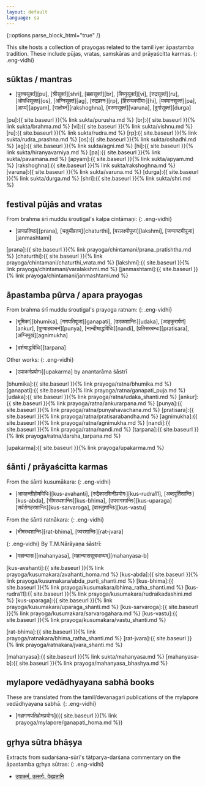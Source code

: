 ```yaml
---
layout: default
language: sa
---
```


{::options parse_block_html="true" /}
<div lang="{{ page.language }}" class="index">

This site hosts a collection of prayogas related to the tamil iyer āpastamba tradition.
These include pūjas, vratas, samskāras and prāyaścitta karmas.
{: .eng-vidhi}

## sūktas / mantras

- [पुरुषसूक्तं][pu],
[श्रीसूक्तं][shri],
[ब्रह्मसूक्तं][br],
[विष्णुसूक्तं][vi],
[रुद्रसूक्तं][ru],
[ओषधिसूक्त][os],
[अग्निसूक्तं][ag],
[रुद्रप्रश्नः][rp],
[हिरण्यवर्णीयाः][hi],
[पवमानसूक्तं][pa],
[आप्यं][apyam],
[राक्षोघ्नं][rakshoghna],
[वरुणसूक्तं][varuna],
[दुर्गासूक्तं][durga]

[pu]:{{ site.baseurl }}{% link sukta/purusha.md %}
[br]:{{ site.baseurl }}{% link sukta/brahma.md %}
[vi]:{{ site.baseurl }}{% link sukta/vishnu.md %}
[ru]:{{ site.baseurl }}{% link sukta/rudra.md %}
[rp]:{{ site.baseurl }}{% link sukta/rudra_prashna.md %}
[os]:{{ site.baseurl }}{% link sukta/oshadhi.md %}
[ag]:{{ site.baseurl }}{% link sukta/agni.md %}
[hi]:{{ site.baseurl }}{% link sukta/hiranyavarniya.md %}
[pa]:{{ site.baseurl }}{% link sukta/pavamana.md %}
[apyam]:{{ site.baseurl }}{% link sukta/apyam.md %}
[rakshoghna]:{{ site.baseurl }}{% link sukta/rakshoghna.md %}
[varuna]:{{ site.baseurl }}{% link sukta/varuna.md %}
[durga]:{{ site.baseurl }}{% link sukta/durga.md %}
[shri]:{{ site.baseurl }}{% link sukta/shri.md %}

## festival pūjās and vratas

From brahma śrī muddu śroutigal's kalpa cintāmaṇi:
{: .eng-vidhi}

- [प्राणप्रतिष्ठा][prana],
[चतुर्थीव्रतम्][chaturthi],
[वरलक्ष्मीपूजा][lakshmi],
[जन्माष्टमीपूजा][janmashtami]

[prana]:{{ site.baseurl }}{% link prayoga/chintamani/prana_pratishtha.md %}
[chaturthi]:{{ site.baseurl }}{% link prayoga/chintamani/chaturthi_vrata.md %}
[lakshmi]:{{ site.baseurl }}{% link prayoga/chintamani/varalakshmi.md %}
[janmashtami]:{{ site.baseurl }}{% link prayoga/chintamani/janmashtami.md %}

## āpastamba pūrva / apara prayogas

From brahma śrī muddu śroutigal's prayoga ratnam:
{: .eng-vidhi}

- [भूमिका][bhumika],
[गणपतिपूजा][ganapati],
[उदकशान्तिः][udaka],
[अङ्कुरार्पणं][ankur],
[पुण्याहवाचनं][punya],
[नान्दीश्राद्धविधिः][nandi],
[प्रतिसरबन्धः][pratisara],
[अग्निमुखं][agnimukha]

- [दर्शश्राद्धविधिः][tarpana]

Other works:
{: .eng-vidhi}

- [उपाकर्मप्रयोगः][upakarma] <span class="eng-vidhi">by anantarāma śāstrī</span>

[bhumika]:{{ site.baseurl }}{% link prayoga/ratna/bhumika.md %}
[ganapati]:{{ site.baseurl }}{% link prayoga/ratna/ganapati_puja.md %}
[udaka]:{{ site.baseurl }}{% link prayoga/ratna/udaka_shanti.md %}
[ankur]:{{ site.baseurl }}{% link prayoga/ratna/ankurarpana.md %}
[punya]:{{ site.baseurl }}{% link prayoga/ratna/punyahavachana.md %}
[pratisara]:{{ site.baseurl }}{% link prayoga/ratna/pratisarabandha.md %}
[agnimukha]:{{ site.baseurl }}{% link prayoga/ratna/agnimukha.md %}
[nandi]:{{ site.baseurl }}{% link prayoga/ratna/nandi.md %}
[tarpana]:{{ site.baseurl }}{% link prayoga/ratna/darsha_tarpana.md %}

[upakarma]:{{ site.baseurl }}{% link prayoga/upakarma.md %}

## śānti / prāyaścitta karmas

From the śānti kusumākara:
{: .eng-vidhi}

- [आवहन्तीहोमविधिः][kus-avahanti], [रुद्रैकादशिनीप्रयोगः][kus-rudra11], [अब्दपूर्तिशान्तिः][kus-abda], [भीमरथशान्तिः][kus-bhima], [उपरागशान्तिः][kus-uparaga]
[सर्वरोगहरशान्तिः][kus-sarvaroga], [वास्तुशान्तिः][kus-vastu]

From the śānti ratnākara:
{: .eng-vidhi}

- [भीमरथशान्तिः][rat-bhima], [ज्वरशान्तिः][rat-jvara]

{: .eng-vidhi}
By T.M.Nārāyaṇa śāstrī:

- [महान्यासः][mahanyasa],
[महान्याससूत्रभाष्यम्][mahanyasa-b]

[kus-avahanti]:{{ site.baseurl }}{% link prayoga/kusumakara/avahanti_homa.md %}
[kus-abda]:{{ site.baseurl }}{% link prayoga/kusumakara/abda_purti_shanti.md %}
[kus-bhima]:{{ site.baseurl }}{% link prayoga/kusumakara/bhima_ratha_shanti.md %}
[kus-rudra11]:{{ site.baseurl }}{% link prayoga/kusumakara/rudraikadashini.md %}
[kus-uparaga]:{{ site.baseurl }}{% link prayoga/kusumakara/uparaga_shanti.md %}
[kus-sarvaroga]:{{ site.baseurl }}{% link prayoga/kusumakara/sarvarogahara.md %}
[kus-vastu]:{{ site.baseurl }}{% link prayoga/kusumakara/vastu_shanti.md %}

[rat-bhima]:{{ site.baseurl }}{% link prayoga/ratnakara/bhima_ratha_shanti.md %}
[rat-jvara]:{{ site.baseurl }}{% link prayoga/ratnakara/jvara_shanti.md %}

[mahanyasa]:{{ site.baseurl }}{% link sukta/mahanyasa.md %}
[mahanyasa-b]:{{ site.baseurl }}{% link prayoga/mahanyasa_bhashya.md %}

## mylapore vedādhyayana sabhā books

These are translated from the tamil/devanagari publications of the mylapore vedādhyayana sabhā.
{: .eng-vidhi}

- [महागणपतिहोमप्रयोगः]({{ site.baseurl }}{% link prayoga/mylapore/ganapati_homa.md %})

## gr̥hya sūtra bhāṣya

Extracts from sudarśana-sūrī's tātparya-darśana commentary on the āpastamba gr̥hya sūtras:
{: .eng-vidhi}

- [उपाकर्म, उत्सर्गः, वेदव्रतानि](prayoga/taatparyadarshana/adhyayana-vrataani.md)

<!-- [वैश्वदेवम्](prayoga/taatparyadarshana/pancha-mahaa-yajjna.md),
[अग्निहोत्रम्](prayoga/taatparyadarshana/paaka-yajjna-agnihotra-riitiH.md) -->

<!-- Extracts from haradatta-miśra's anākulā commentary on the āpastamba gr̥hya sūtras.
{: .eng-vidhi} -->

<!-- - [अग्निहोत्रम्](prayoga/anukuulaa/paaka-yajjna-agnihotra-riitiH.md) -->
